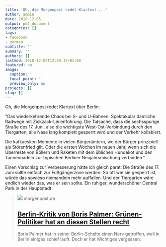 ```yaml
---
title: 'Oh, die Morgenpost redet Klartext ...'
author: admin
date: 2018-12-05
output: pdf_document
categories: []
tags:
- facebook
- german
subtitle: ''
summary: ''
authors: []
lastmod: 2018-12-05T12:50:17+01:00
featured: no
image:
  caption: ''
  focal_point: ''
  preview_only: no
projects: []
slug: []
---
```

Oh, die Morgenpost redet Klartext über Berlin:

"Das wiederkehrende Chaos bei S- und U-Bahnen. Spektakulär dämliche Radwege mit Zickzack-Linienführung. Die Tatsache, dass die sechsspurige Straße des 17. Juni, also die wichtigste West-Ost-Verbindung durch den Tiergarten, alle Nase lang komplett gesperrt wird und der Verkehr kollabiert.

Die kafkaesken Momente in vielen Bürgerämtern, wo der Bürger prinzipiell als Störenfried gilt. Oder die ersten Wochen im neuen Jahr, wenn sich die Überreste von Böllern und Raketen mit dem üblichen Hundekot und den Tannennadeln zur typischen Berliner Neujahrsmischung verbinden." 

Einen Vorschlag zur Verbesserung hätte ich gleich parat: Die Straße des 17. Juni sollte einfach zur Fußgängerzone werden. So oft wie sie gesperrt ist, würde das sowieso niemandem mehr auffallen. Und der Tiergarten wäre endlich wieder das, was er sein sollte. Ein ruhiger, wunderschöner Central Park in der Hauptstadt.
> [![](https://img.morgenpost.de/img/politik/crop215960193/7472601904-w820-cv16_9-q85/docnrwhugopicture85444615-MASTER.jpg)](https://www.morgenpost.de/politik/article215942133/Berlin-Schelte-von-Boris-Palmer-Warum-er-ein-bisschen-recht-hat.htmlDas)
> morgenpost.de
> ## [Berlin-Kritik von Boris Palmer: Grünen-Politiker hat an diesen Stellen recht](https://www.morgenpost.de/politik/article215942133/Berlin-Schelte-von-Boris-Palmer-Warum-er-ein-bisschen-recht-hat.htmlDas)
>
>Boris Palmer hat in seiner Berlin-Schelte einen Nerv getroffen, weil in Berlin einiges schief läuft. Doch er hat Wichtiges vergessen.

